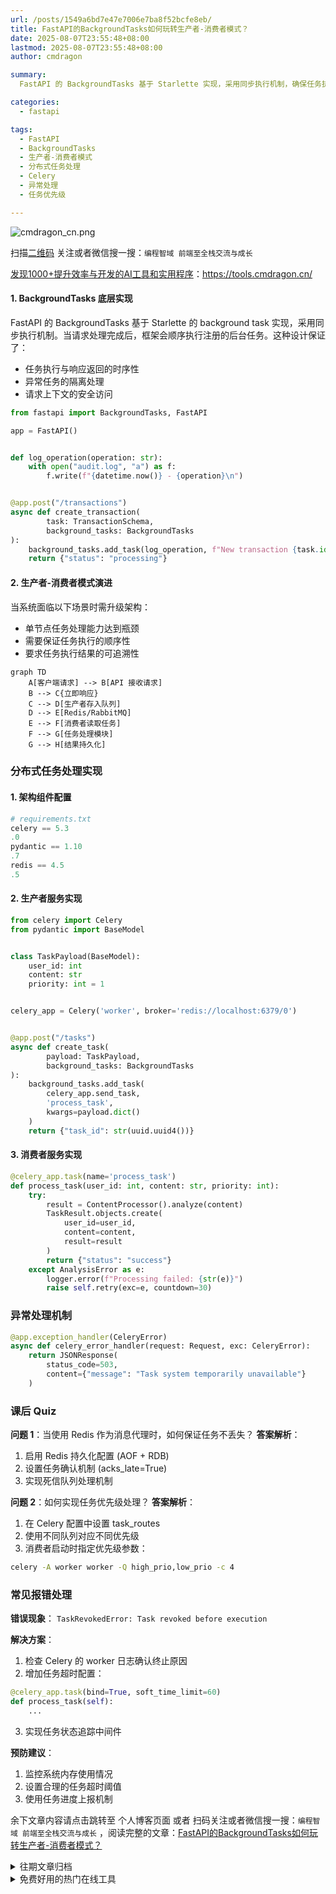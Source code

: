 ```yaml
---
url: /posts/1549a6bd7e47e7006e7ba8f52bcfe8eb/
title: FastAPI的BackgroundTasks如何玩转生产者-消费者模式？
date: 2025-08-07T23:55:48+08:00
lastmod: 2025-08-07T23:55:48+08:00
author: cmdragon

summary:
  FastAPI 的 BackgroundTasks 基于 Starlette 实现，采用同步执行机制，确保任务执行与响应返回的时序性。当系统面临单节点处理瓶颈或需要任务顺序性时，可升级为生产者-消费者模式，使用 Redis/RabbitMQ 作为消息队列。通过 Celery 实现分布式任务处理，生产者将任务存入队列，消费者读取并处理任务，结果持久化存储。异常处理包括任务确认机制、死信队列和任务状态追踪，确保系统稳定性和任务可靠性。

categories:
  - fastapi

tags:
  - FastAPI
  - BackgroundTasks
  - 生产者-消费者模式
  - 分布式任务处理
  - Celery
  - 异常处理
  - 任务优先级

---
```



<img src="https://api2.cmdragon.cn/upload/cmder/20250304_012821924.jpg" title="cmdragon_cn.png" alt="cmdragon_cn.png"/>


扫描[二维码](https://api2.cmdragon.cn/upload/cmder/20250304_012821924.jpg)
关注或者微信搜一搜：`编程智域 前端至全栈交流与成长`

[发现1000+提升效率与开发的AI工具和实用程序](https://tools.cmdragon.cn/zh/apps?category=ai_chat)：https://tools.cmdragon.cn/


#### 1. BackgroundTasks 底层实现

FastAPI 的 BackgroundTasks 基于 Starlette 的 background task 实现，采用同步执行机制。当请求处理完成后，框架会顺序执行注册的后台任务。这种设计保证了：

- 任务执行与响应返回的时序性
- 异常任务的隔离处理
- 请求上下文的安全访问

```python
from fastapi import BackgroundTasks, FastAPI

app = FastAPI()


def log_operation(operation: str):
    with open("audit.log", "a") as f:
        f.write(f"{datetime.now()} - {operation}\n")


@app.post("/transactions")
async def create_transaction(
        task: TransactionSchema,
        background_tasks: BackgroundTasks
):
    background_tasks.add_task(log_operation, f"New transaction {task.id}")
    return {"status": "processing"}
```

#### 2. 生产者-消费者模式演进

当系统面临以下场景时需升级架构：

- 单节点任务处理能力达到瓶颈
- 需要保证任务执行的顺序性
- 要求任务执行结果的可追溯性

```mermaid
graph TD
    A[客户端请求] --> B[API 接收请求]
    B --> C{立即响应}
    C --> D[生产者存入队列]
    D --> E[Redis/RabbitMQ]
    E --> F[消费者读取任务]
    F --> G[任务处理模块]
    G --> H[结果持久化]
```

### 分布式任务处理实现

#### 1. 架构组件配置

```python
# requirements.txt
celery == 5.3
.0
pydantic == 1.10
.7
redis == 4.5
.5
```

#### 2. 生产者服务实现

```python
from celery import Celery
from pydantic import BaseModel


class TaskPayload(BaseModel):
    user_id: int
    content: str
    priority: int = 1


celery_app = Celery('worker', broker='redis://localhost:6379/0')


@app.post("/tasks")
async def create_task(
        payload: TaskPayload,
        background_tasks: BackgroundTasks
):
    background_tasks.add_task(
        celery_app.send_task,
        'process_task',
        kwargs=payload.dict()
    )
    return {"task_id": str(uuid.uuid4())}
```

#### 3. 消费者服务实现

```python
@celery_app.task(name='process_task')
def process_task(user_id: int, content: str, priority: int):
    try:
        result = ContentProcessor().analyze(content)
        TaskResult.objects.create(
            user_id=user_id,
            content=content,
            result=result
        )
        return {"status": "success"}
    except AnalysisError as e:
        logger.error(f"Processing failed: {str(e)}")
        raise self.retry(exc=e, countdown=30)
```

### 异常处理机制

```python
@app.exception_handler(CeleryError)
async def celery_error_handler(request: Request, exc: CeleryError):
    return JSONResponse(
        status_code=503,
        content={"message": "Task system temporarily unavailable"}
    )
```

### 课后 Quiz

**问题 1**：当使用 Redis 作为消息代理时，如何保证任务不丢失？
**答案解析**：

1. 启用 Redis 持久化配置 (AOF + RDB)
2. 设置任务确认机制 (acks_late=True)
3. 实现死信队列处理机制

**问题 2**：如何实现任务优先级处理？
**答案解析**：

1. 在 Celery 配置中设置 task_routes
2. 使用不同队列对应不同优先级
3. 消费者启动时指定优先级参数：

```bash
celery -A worker worker -Q high_prio,low_prio -c 4
```

### 常见报错处理

**错误现象**：
`TaskRevokedError: Task revoked before execution`

**解决方案**：

1. 检查 Celery 的 worker 日志确认终止原因
2. 增加任务超时配置：

```python
@celery_app.task(bind=True, soft_time_limit=60)
def process_task(self):
    ...
```

3. 实现任务状态追踪中间件

**预防建议**：

1. 监控系统内存使用情况
2. 设置合理的任务超时阈值
3. 使用任务进度上报机制

余下文章内容请点击跳转至 个人博客页面 或者 扫码关注或者微信搜一搜：`编程智域 前端至全栈交流与成长`
，阅读完整的文章：[FastAPI的BackgroundTasks如何玩转生产者-消费者模式？](https://blog.cmdragon.cn/posts/1549a6bd7e47e7006e7ba8f52bcfe8eb/)




<details>
<summary>往期文章归档</summary>

- [BackgroundTasks 还是 RabbitMQ？你的异步任务到底该选谁？ - cmdragon's Blog](https://blog.cmdragon.cn/posts/d26fdc150ff9dd70c7482381ff4c77c4/)
- [BackgroundTasks与Celery：谁才是异步任务的终极赢家？ - cmdragon's Blog](https://blog.cmdragon.cn/posts/792cac4ce6eb96b5001da15b0d52ef83/)
- [如何在 FastAPI 中优雅处理后台任务异常并实现智能重试？ - cmdragon's Blog](https://blog.cmdragon.cn/posts/d5c1d2efbaf6fe4c9e13acc6be6d929a/)
- [BackgroundTasks 如何巧妙驾驭多任务并发？ - cmdragon's Blog](https://blog.cmdragon.cn/posts/8661dc74944bd6fb28092e90d4060161/)
- [如何让FastAPI后台任务像多米诺骨牌一样井然有序地执行？ - cmdragon's Blog](https://blog.cmdragon.cn/posts/7693d3430a6256c2abefc1e4aba21a4a/)
- [FastAPI后台任务：是时候让你的代码飞起来了吗？ - cmdragon's Blog](https://blog.cmdragon.cn/posts/6145d88d5154d5cd38cee7ddc2d46e1d/)
- [FastAPI后台任务为何能让邮件发送如此丝滑？ - cmdragon's Blog](https://blog.cmdragon.cn/posts/19241679a1852122f740391cbdc21bae/)
- [FastAPI的请求-响应周期为何需要后台任务分离？ - cmdragon's Blog](https://blog.cmdragon.cn/posts/c7b54d6b3b6b5041654e69e5610bf3b9/)
- [如何在FastAPI中让后台任务既高效又不会让你的应用崩溃？ - cmdragon's Blog](https://blog.cmdragon.cn/posts/5ad8d0a4c8f2d05e9c1a42d828aad7b3/)
- [FastAPI后台任务：异步魔法还是同步噩梦？ - cmdragon's Blog](https://blog.cmdragon.cn/posts/6a69eca9fd14ba8f6fa41502c5014edd/)
- [如何在FastAPI中玩转Schema版本管理和灰度发布？ - cmdragon's Blog](https://blog.cmdragon.cn/posts/6d9d20cd8d8528da4193f13aaf98575c/)
- [FastAPI的查询白名单和安全沙箱机制如何确保你的API坚不可摧？ - cmdragon's Blog](https://blog.cmdragon.cn/posts/ca141239cfc5c0d510960acd266de9cd/)
- [如何在 FastAPI 中玩转 GraphQL 性能监控与 APM 集成？ - cmdragon's Blog](https://blog.cmdragon.cn/posts/52fe9ea73b0e26de308ae0e539df21d2/)
- [如何在 FastAPI 中玩转 GraphQL 和 WebSocket 的实时数据推送魔法？ - cmdragon's Blog](https://blog.cmdragon.cn/posts/ae484cf6bcf3f44fd8392a8272e57db4/)
- [如何在FastAPI中玩转GraphQL联邦架构，让数据源手拉手跳探戈？ - cmdragon's Blog](https://blog.cmdragon.cn/posts/9b9086ff5d8464b0810cfb55f7768513/)
- [GraphQL批量查询优化：DataLoader如何让数据库访问速度飞起来？ - cmdragon's Blog](https://blog.cmdragon.cn/posts/0e236dbe717bde52bda290e89f4f6eca/)
- [如何在FastAPI中整合GraphQL的复杂度与限流？ - cmdragon's Blog](https://blog.cmdragon.cn/posts/ace8bb3f01589994f51d748ab5c73652/)
- [GraphQL错误处理为何让你又爱又恨？FastAPI中间件能否成为你的救星？ - cmdragon's Blog](https://blog.cmdragon.cn/posts/a28d5c1b32feadb18b406a849455dfe5/)
- [FastAPI遇上GraphQL：异步解析器如何让API性能飙升？ - cmdragon's Blog](https://blog.cmdragon.cn/posts/35fced261e8ff834e68e07c93902cc13/)
- [GraphQL的N+1问题如何被DataLoader巧妙化解？ - cmdragon's Blog](https://blog.cmdragon.cn/posts/72629304782a121fbf89b151c436f9aa/)
- [FastAPI与GraphQL的完美邂逅：如何打造高效API？ - cmdragon's Blog](https://blog.cmdragon.cn/posts/fb5c5c7b00bbe57b3a5346b8ee5bc289/)
- [GraphQL类型系统如何让FastAPI开发更高效？ - cmdragon's Blog](https://blog.cmdragon.cn/posts/31c152e531e1cbe5b5cfe15e7ff053c9/)
- [REST和GraphQL究竟谁才是API设计的终极赢家？ - cmdragon's Blog](https://blog.cmdragon.cn/posts/218ad2370eab6197f42fdc9c52f0fc19/)
- [IoT设备的OTA升级是如何通过MQTT协议实现无缝对接的？ - cmdragon's Blog](https://blog.cmdragon.cn/posts/071e9a3b9792beea63f134f5ad28df67/)
- [如何在FastAPI中玩转STOMP协议升级，让你的消息传递更高效？ - cmdragon's Blog](https://blog.cmdragon.cn/posts/16744b2f460346805c45314bc0c6f751/)
- [如何用WebSocket打造毫秒级实时协作系统？ - cmdragon's Blog](https://blog.cmdragon.cn/posts/da5b64cb0ded23e4d5b1f19ffd5ac53d/)
- [如何用WebSocket打造毫秒级实时协作系统？ - cmdragon's Blog](https://blog.cmdragon.cn/posts/da5b64cb0ded23e4d5b1f19ffd5ac53d/)
- [如何让你的WebSocket连接既安全又高效？](https://blog.cmdragon.cn/posts/eb598d50b76ea1823746ab7cdf49ce05/)
- [如何让多客户端会话管理不再成为你的技术噩梦？ - cmdragon's Blog](https://blog.cmdragon.cn/posts/08ba771dbb2eec087c4bc6dc584113c5/)
- [如何在FastAPI中玩转WebSocket消息处理？](https://blog.cmdragon.cn/posts/fbf7d6843e430133547057254deb2dfb/)
- [如何在FastAPI中玩转WebSocket，让实时通信不再烦恼？ - cmdragon's Blog](https://blog.cmdragon.cn/posts/0faebb0f6c2b1bde4ba75869f4f67b76/)
- [WebSocket与HTTP协议究竟有何不同？FastAPI如何让长连接变得如此简单？ - cmdragon's Blog](https://blog.cmdragon.cn/posts/903448c85701a6a747fc9a4417e2bdc8/)
- [FastAPI如何玩转安全防护，让黑客望而却步？](https://blog.cmdragon.cn/posts/c1314c623211c9269f36053179a53d5c/)
- [如何用三层防护体系打造坚不可摧的 API 安全堡垒？ - cmdragon's Blog](https://blog.cmdragon.cn/posts/0bbb4a455ef36bf6f81ac97189586fda/#%E4%B8%80jwt-%E8%AE%A4%E8%AF%81%E8%81%94%E8%B0%83%E6%96%B9%E6%A1%88)
- [FastAPI安全加固：密钥轮换、限流策略与安全头部如何实现三重防护？ - cmdragon's Blog](https://blog.cmdragon.cn/posts/f96ba438de34dc197fd2598f91ae133d/)
- [如何在FastAPI中巧妙玩转数据脱敏，让敏感信息安全无忧？ - cmdragon's Blog](https://blog.cmdragon.cn/posts/045021f8831a03bcdf71e44cb793baf4/)
- [RBAC权限模型如何让API访问控制既安全又灵活？ - cmdragon's Blog](https://blog.cmdragon.cn/posts/9f01e838545ae8d34016c759ef461423/)

</details>


<details>
<summary>免费好用的热门在线工具</summary>

- [ASCII字符画生成器 - 应用商店 | By cmdragon](https://tools.cmdragon.cn/zh/apps/ascii-art-generator)
- [JSON Web Tokens 工具 - 应用商店 | By cmdragon](https://tools.cmdragon.cn/zh/apps/jwt-tool)
- [Bcrypt 密码工具 - 应用商店 | By cmdragon](https://tools.cmdragon.cn/zh/apps/bcrypt-tool)
- [GIF 合成器 - 应用商店 | By cmdragon](https://tools.cmdragon.cn/zh/apps/gif-composer)
- [GIF 分解器 - 应用商店 | By cmdragon](https://tools.cmdragon.cn/zh/apps/gif-decomposer)
- [文本隐写术 - 应用商店 | By cmdragon](https://tools.cmdragon.cn/zh/apps/text-steganography)
- [CMDragon 在线工具 - 高级AI工具箱与开发者套件 | 免费好用的在线工具](https://tools.cmdragon.cn/zh)
- [应用商店 - 发现1000+提升效率与开发的AI工具和实用程序 | 免费好用的在线工具](https://tools.cmdragon.cn/zh/apps?category=trending)
- [CMDragon 更新日志 - 最新更新、功能与改进 | 免费好用的在线工具](https://tools.cmdragon.cn/zh/changelog)
- [支持我们 - 成为赞助者 | 免费好用的在线工具](https://tools.cmdragon.cn/zh/sponsor)
- [AI文本生成图像 - 应用商店 | 免费好用的在线工具](https://tools.cmdragon.cn/zh/apps/text-to-image-ai)
- [临时邮箱 - 应用商店 | 免费好用的在线工具](https://tools.cmdragon.cn/zh/apps/temp-email)
- [二维码解析器 - 应用商店 | 免费好用的在线工具](https://tools.cmdragon.cn/zh/apps/qrcode-parser)
- [文本转思维导图 - 应用商店 | 免费好用的在线工具](https://tools.cmdragon.cn/zh/apps/text-to-mindmap)
- [正则表达式可视化工具 - 应用商店 | 免费好用的在线工具](https://tools.cmdragon.cn/zh/apps/regex-visualizer)
- [文件隐写工具 - 应用商店 | 免费好用的在线工具](https://tools.cmdragon.cn/zh/apps/steganography-tool)
- [IPTV 频道探索器 - 应用商店 | 免费好用的在线工具](https://tools.cmdragon.cn/zh/apps/iptv-explorer)
- [快传 - 应用商店 | 免费好用的在线工具](https://tools.cmdragon.cn/zh/apps/snapdrop)
- [随机抽奖工具 - 应用商店 | 免费好用的在线工具](https://tools.cmdragon.cn/zh/apps/lucky-draw)
- [动漫场景查找器 - 应用商店 | 免费好用的在线工具](https://tools.cmdragon.cn/zh/apps/anime-scene-finder)
- [时间工具箱 - 应用商店 | 免费好用的在线工具](https://tools.cmdragon.cn/zh/apps/time-toolkit)
- [网速测试 - 应用商店 | 免费好用的在线工具](https://tools.cmdragon.cn/zh/apps/speed-test)
- [AI 智能抠图工具 - 应用商店 | 免费好用的在线工具](https://tools.cmdragon.cn/zh/apps/background-remover)
- [背景替换工具 - 应用商店 | 免费好用的在线工具](https://tools.cmdragon.cn/zh/apps/background-replacer)
- [艺术二维码生成器 - 应用商店 | 免费好用的在线工具](https://tools.cmdragon.cn/zh/apps/artistic-qrcode)
- [Open Graph 元标签生成器 - 应用商店 | 免费好用的在线工具](https://tools.cmdragon.cn/zh/apps/open-graph-generator)
- [图像对比工具 - 应用商店 | 免费好用的在线工具](https://tools.cmdragon.cn/zh/apps/image-comparison)
- [图片压缩专业版 - 应用商店 | 免费好用的在线工具](https://tools.cmdragon.cn/zh/apps/image-compressor)
- [密码生成器 - 应用商店 | 免费好用的在线工具](https://tools.cmdragon.cn/zh/apps/password-generator)
- [SVG优化器 - 应用商店 | 免费好用的在线工具](https://tools.cmdragon.cn/zh/apps/svg-optimizer)
- [调色板生成器 - 应用商店 | 免费好用的在线工具](https://tools.cmdragon.cn/zh/apps/color-palette)
- [在线节拍器 - 应用商店 | 免费好用的在线工具](https://tools.cmdragon.cn/zh/apps/online-metronome)
- [IP归属地查询 - 应用商店 | 免费好用的在线工具](https://tools.cmdragon.cn/zh/apps/ip-geolocation)
- [CSS网格布局生成器 - 应用商店 | 免费好用的在线工具](https://tools.cmdragon.cn/zh/apps/css-grid-layout)
- [邮箱验证工具 - 应用商店 | 免费好用的在线工具](https://tools.cmdragon.cn/zh/apps/email-validator)
- [书法练习字帖 - 应用商店 | 免费好用的在线工具](https://tools.cmdragon.cn/zh/apps/calligraphy-practice)
- [金融计算器套件 - 应用商店 | 免费好用的在线工具](https://tools.cmdragon.cn/zh/apps/finance-calculator-suite)
- [中国亲戚关系计算器 - 应用商店 | 免费好用的在线工具](https://tools.cmdragon.cn/zh/apps/chinese-kinship-calculator)
- [Protocol Buffer 工具箱 - 应用商店 | 免费好用的在线工具](https://tools.cmdragon.cn/zh/apps/protobuf-toolkit)
- [IP归属地查询 - 应用商店 | 免费好用的在线工具](https://tools.cmdragon.cn/zh/apps/ip-geolocation)
- [图片无损放大 - 应用商店 | 免费好用的在线工具](https://tools.cmdragon.cn/zh/apps/image-upscaler)
- [文本比较工具 - 应用商店 | 免费好用的在线工具](https://tools.cmdragon.cn/zh/apps/text-compare)
- [IP批量查询工具 - 应用商店 | 免费好用的在线工具](https://tools.cmdragon.cn/zh/apps/ip-batch-lookup)
- [域名查询工具 - 应用商店 | 免费好用的在线工具](https://tools.cmdragon.cn/zh/apps/domain-finder)
- [DNS工具箱 - 应用商店 | 免费好用的在线工具](https://tools.cmdragon.cn/zh/apps/dns-toolkit)
- [网站图标生成器 - 应用商店 | 免费好用的在线工具](https://tools.cmdragon.cn/zh/apps/favicon-generator)
- [XML Sitemap](https://tools.cmdragon.cn/sitemap_index.xml)

</details>

